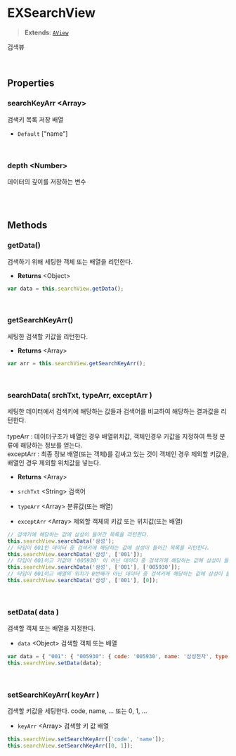 # EXSearchView
> **Extends**: [`AView`](../afc/AView.md)

검색뷰

<br/>

## Properties

<!-- ### frwName



<br/> -->

### searchKeyArr \<Array>

검색키 목록 저장 배열

* `Default` ["name"]

<br/>

### depth \<Number>

데이터의 깊이를 저장하는 변수

<br/>
<br/>

## Methods

### getData()

검색하기 위해 세팅한 객체 또는 배열을 리턴한다.

* **Returns** \<Object>

```js
var data = this.searchView.getData();
```

<br/>

### getSearchKeyArr()

세팅한 검색할 키값을 리턴한다.

* **Returns** \<Array>

```js
var arr = this.searchView.getSearchKeyArr();
```

<br/>

### searchData( srchTxt, typeArr, exceptArr )

세팅한 데이터에서 검색키에 해당하는 값들과 검색어를 비교하여 해당하는 결과값을 리턴한다.<br/><br/>typeArr : 데이터구조가 배열인 경우 배열위치값, 객체인경우 키값을 지정하여 특정 분류에 해당하는 정보를 얻는다.<br/>exceptArr : 최종 정보 배열(또는 객체)를 감싸고 있는 것이 객체인 경우 제외할 키값을, 배열인 경우 제외할 위치값을 넣는다.

* **Returns** \<Array>

* `srchTxt` \<String> 검색어
* `typeArr` \<Array> 분류값(또는 배열)
* `exceptArr` \<Array> 제외할 객체의 키값 또는 위치값(또는 배열)

```js
// 검색키에 해당하는 값에 삼성이 들어간 목록을 리턴한다.
this.searchView.searchData('삼성');
// 타입이 001인 데이터 중 검색키에 해당하는 값에 삼성이 들어간 목록을 리턴한다.
this.searchView.searchData('삼성', ['001']);
// 타입이 001이고 키값이 '005930' 이 아닌 데이터 중 검색키에 해당하는 값에 삼성이 들어간 목록을 리턴한다.
this.searchView.searchData('삼성', ['001'], ['005930']);
// 타입이 001이고 배열의 위치가 0번째가 아닌 데이터 중 검색키에 해당하는 값에 삼성이 들어간 목록을 리턴한다.
this.searchView.searchData('삼성', ['001'], [0]);
```

<br/>

### setData( data )

검색할 객체 또는 배열을 지정한다.

* `data` \<Object> 검색할 객체 또는 배열

```js
var data = { "001": { "005930": { code: '005930', name: '삼성전자', type: '001', ... } } };
this.searchView.setData(data);
```

<br/>

### setSearchKeyArr( keyArr )

검색할 키값을 세팅한다. code, name, ... 또는 0, 1, ...

* `keyArr` \<Array> 검색할 키 값 배열

```js
this.searchView.setSearchKeyArr(['code', 'name']);
this.searchView.setSearchKeyArr([0, 1]);
```

<br/>
<br/>
